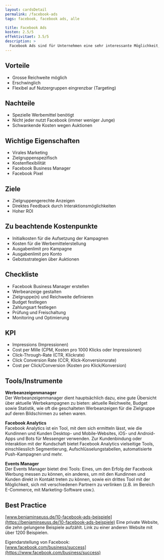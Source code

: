 ```yaml
---
layout: cardsDetail
permalink: /facebook-ads
tags: facebook, facebook ads, alle

title: Facebook Ads
kosten: 2.5/5
effektivitaet: 3.5/5
description: >
  Facebook Ads sind für Unternehmen eine sehr interessante Möglichkeit, auf die Zielgruppe abgestimmte Werbung zu schalten und so die eigenen Produkte und Dienstleistungen bekannt zu machen. Erfolgreiches Facebook Marketing setzt den Einsatz von Facebook Ads zwingend voraus.
---
```


## Vorteile

- Grosse Reichweite möglich
- Erschwinglich
- Flexibel auf Nutzergruppen eingrenzbar (Targeting)

## Nachteile

- Spezielle Werbemittel benötigt
- Nicht jeder nutzt Facebook (immer weniger Junge)
- Schwankende Kosten wegen Auktionen

## Wichtige Eigenschaften

- Virales Marketing
- Zielgruppenspezifisch
- Kostenflexibilität
- Facebook Business Manager
- Facebook Pixel

## Ziele

- Zielgruppengerechte Anzeigen
- Direktes Feedback durch Interaktionsmöglichkeiten
- Hoher ROI

## Zu beachtende Kostenpunkte

- Initialkosten für die Aufsetzung der Kampagnen
- Kosten für die Werbemittelerstellung
- Ausgabenlimit pro Kampagne
- Ausgabenlimit pro Konto
- Gebotsstrategien über Auktionen

## Checkliste

- Facebook Business Manager erstellen
- Werbeanzeige gestalten
- Zielgruppe(n) und Reichweite definieren
- Budget festlegen
- Zahlungsart festlegen
- Prüfung und Freischaltung
- Monitoring und Optimierung

## KPI

- Impressions (Impressionen)
- Cost per Mille (CPM, Kosten pro 1000 Klicks oder Impressionen)
- Click-Through-Rate (CTR, Klickrate)
- Click Conversion Rate (CCR, Klick-Konversionsrate)
- Cost per Click/Conversion (Kosten pro Klick/Konversion)

## Tools/Instrumente

**Werbeanzeigenmanager**  
Der Werbeanzeigenmanager dient hauptsächlich dazu, eine gute Übersicht über aktuelle Werbekampagnen zu bieten: aktuelle Reichweite, Budget sowie Statistik, wie oft die geschalteten Werbeanzeigen für die Zielgruppe auf deren Bildschirmen zu sehen waren.

**Facebook Analytics**  
Facebook Analytics ist ein Tool, mit dem sich ermitteln lässt, wie die Kundinnen und Kunden Desktop- und Mobile-Websites, iOS- und Android-Apps und Bots für Messenger verwenden. Zur Kundenbindung oder Interaktion mit der Kundschaft bietet Facebook Analytics vielseitige Tools, einschliesslich Segmentierung, Aufschlüsselungstabellen, automatisierte Push-Kampagnen und mehr.

**Events Manager**  
Der Events Manager bietet drei Tools: Eines, um den Erfolg der Facebook Werbung messen zu können, ein anderes, um mit den Kundinnen und Kunden direkt in Kontakt treten zu können, sowie ein drittes Tool mit der Möglichkeit, sich mit verschiedenen Partnern zu verlinken (z.B. im Bereich E-Commerce, mit Marketing-Software usw.).

## Best Practice

[www.benjaminseuss.de/10-facebook-ads-beispiele](https://benjaminseuss.de/10-facebook-ads-beispiele) Eine private Website, die zehn gelungene Beispiele aufzählt. Link zu einer anderen Website mit über 1200 Beispielen.

Eigendarstellung von Facebook:  
[www.facebook.com/business/success](https://www.facebook.com/business/success)
